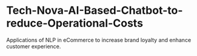 # Tech-Nova-AI-Based-Chatbot-to-reduce-Operational-Costs
Applications of NLP in eCommerce to increase brand loyalty and enhance customer experience.
